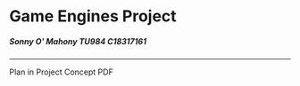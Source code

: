 # Game Engines Project
 ##### Sonny O' Mahony TU984 C18317161
----------------------
Plan in Project Concept PDF
